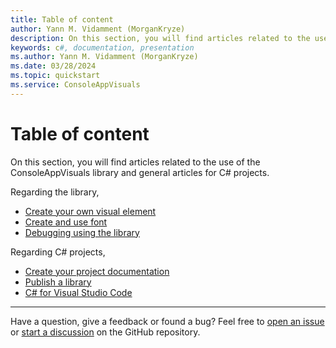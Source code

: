 ```yaml
---
title: Table of content
author: Yann M. Vidamment (MorganKryze)
description: On this section, you will find articles related to the use of the ConsoleAppVisuals library and general articles for C# projects.
keywords: c#, documentation, presentation
ms.author: Yann M. Vidamment (MorganKryze)
ms.date: 03/28/2024
ms.topic: quickstart
ms.service: ConsoleAppVisuals
---
```


# Table of content

On this section, you will find articles related to the use of the ConsoleAppVisuals library and general articles for C# projects.

Regarding the library,

- [Create your own visual element](/ConsoleAppVisuals/5-articles/create_element.html)
- [Create and use font](/ConsoleAppVisuals/5-articles/create_font.html)
- [Debugging using the library](/ConsoleAppVisuals/5-articles/debugging.html)

Regarding C# projects,

- [Create your project documentation](/ConsoleAppVisuals/5-articles/create_docs.html)
- [Publish a library](/ConsoleAppVisuals/5-articles/publish_library.html)
- [C# for Visual Studio Code](/ConsoleAppVisuals/5-articles/csharp_for_vscode.html)

---

Have a question, give a feedback or found a bug? Feel free to [open an issue](https://github.com/MorganKryze/ConsoleAppVisuals/issues) or [start a discussion](https://github.com/MorganKryze/ConsoleAppVisuals/discussions) on the GitHub repository.
